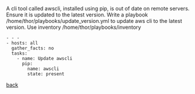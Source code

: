 A cli tool called awscli, installed using pip, is out of date on remote servers. Ensure it is updated to the latest version.
Write a playbook /home/thor/playbooks/update_version.yml to update aws cli to the latest version. Use inventory /home/thor/playbooks/inventory  
```
- - -
- hosts: all
  gather_facts: no
  tasks: 
    - name: Update awscli
      pip: 
        name: awscli
        state: present
```
[back](https://github.com/MederD/ansible_certification_prep)
